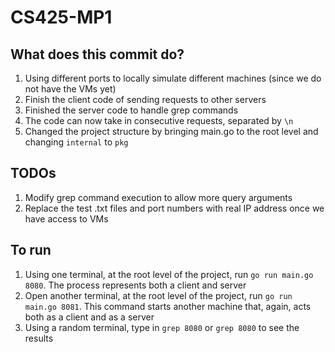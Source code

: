 # CS425-MP1

## What does this commit do?
1. Using different ports to locally simulate different machines (since we do not have the VMs yet)
2. Finish the client code of sending requests to other servers
3. Finished the server code to handle grep commands
4. The code can now take in consecutive requests, separated by `\n`
5. Changed the project structure by bringing main.go to the root level and changing `internal` to `pkg`
## TODOs
1. Modify grep command execution to allow more query arguments
2. Replace the test .txt files and port numbers with real IP address once we have access to VMs

## To run
1. Using one terminal, at the root level of the project, run `go run main.go 8080`. The process represents both a client and server
2. Open another terminal, at the root level of the project, run `go run main.go 8081`. This command starts another machine that, again, acts both as a client and as a server
3. Using a random terminal, type in `grep 8080` or `grep 8080` to see the results
